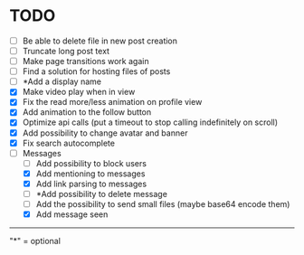 
# TODO

 - [ ] Be able to delete file in new post creation
 - [ ] Truncate long post text
 - [ ] Make page transitions work again
 - [ ] Find a solution for hosting files of posts
 - [ ] *Add a display name
 - [x] Make video play when in view
 - [x] Fix the read more/less animation on profile view
 - [x] Add animation to the follow button
 - [x] Optimize api calls (put a timeout to stop calling indefinitely on scroll)
 - [x] Add possibility to change avatar and banner
 - [x] Fix search autocomplete
 - [ ] Messages
     - [ ] Add possibility to block users
     - [x] Add mentioning to messages
     - [x] Add link parsing to messages
     - [ ] *Add possibility to delete message
     - [ ] Add the possibility to send small files (maybe base64 encode them)
     - [x] Add message seen 

---

"*" = optional